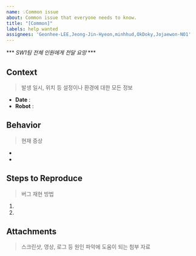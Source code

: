 ```yaml
---
name: 💡Common issue
about: Common issue that everyone needs to know.
title: "[Common]"
labels: help wanted
assignees: 'Geonhee-LEE,Jeong-Jin-Hyeon,minhhud,OkDoky,Jojaewon-NO1'
---
```


*** *SW1팀 전체 인원에게 전달 요망* ***

## Context

> 발생 일시, 위치 등 설정이나 환경에 대한 모든 정보 

- **Date** : 
- **Robot** : 

## Behavior

> 현재 증상

- 
- 

## Steps to Reproduce

> 버그 재현 방법

1. 
2. 

## Attachments

> 스크린샷, 영상, 로그 등 원인 파악에 도움이 되는 첨부 자료
